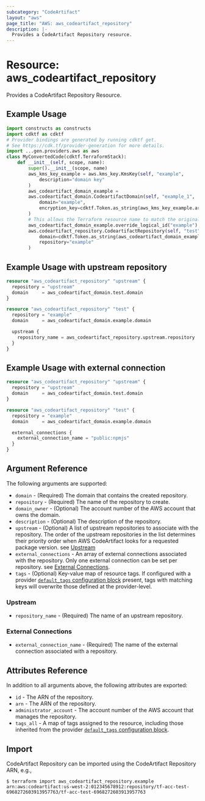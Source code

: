 ```yaml
---
subcategory: "CodeArtifact"
layout: "aws"
page_title: "AWS: aws_codeartifact_repository"
description: |-
  Provides a CodeArtifact Repository resource.
---
```


# Resource: aws_codeartifact_repository

Provides a CodeArtifact Repository Resource.

## Example Usage

```python
import constructs as constructs
import cdktf as cdktf
# Provider bindings are generated by running cdktf get.
# See https://cdk.tf/provider-generation for more details.
import ...gen.providers.aws as aws
class MyConvertedCode(cdktf.TerraformStack):
    def __init__(self, scope, name):
        super().__init__(scope, name)
        aws_kms_key_example = aws.kms_key.KmsKey(self, "example",
            description="domain key"
        )
        aws_codeartifact_domain_example =
        aws.codeartifact_domain.CodeartifactDomain(self, "example_1",
            domain="example",
            encryption_key=cdktf.Token.as_string(aws_kms_key_example.arn)
        )
        # This allows the Terraform resource name to match the original name. You can remove the call if you don't need them to match.
        aws_codeartifact_domain_example.override_logical_id("example")
        aws.codeartifact_repository.CodeartifactRepository(self, "test",
            domain=cdktf.Token.as_string(aws_codeartifact_domain_example.domain),
            repository="example"
        )
```

## Example Usage with upstream repository

```terraform
resource "aws_codeartifact_repository" "upstream" {
  repository = "upstream"
  domain     = aws_codeartifact_domain.test.domain
}

resource "aws_codeartifact_repository" "test" {
  repository = "example"
  domain     = aws_codeartifact_domain.example.domain

  upstream {
    repository_name = aws_codeartifact_repository.upstream.repository
  }
}
```

## Example Usage with external connection

```terraform
resource "aws_codeartifact_repository" "upstream" {
  repository = "upstream"
  domain     = aws_codeartifact_domain.test.domain
}

resource "aws_codeartifact_repository" "test" {
  repository = "example"
  domain     = aws_codeartifact_domain.example.domain

  external_connections {
    external_connection_name = "public:npmjs"
  }
}
```

## Argument Reference

The following arguments are supported:

* `domain` - (Required) The domain that contains the created repository.
* `repository` - (Required) The name of the repository to create.
* `domain_owner` - (Optional) The account number of the AWS account that owns the domain.
* `description` - (Optional) The description of the repository.
* `upstream` - (Optional) A list of upstream repositories to associate with the repository. The order of the upstream repositories in the list determines their priority order when AWS CodeArtifact looks for a requested package version. see [Upstream](#upstream)
* `external_connections` - An array of external connections associated with the repository. Only one external connection can be set per repository. see [External Connections](#external-connections).
* `tags` - (Optional) Key-value map of resource tags. If configured with a provider [`default_tags` configuration block](https://registry.terraform.io/providers/hashicorp/aws/latest/docs#default_tags-configuration-block) present, tags with matching keys will overwrite those defined at the provider-level.

### Upstream

* `repository_name` - (Required) The name of an upstream repository.

### External Connections

* `external_connection_name` - (Required) The name of the external connection associated with a repository.

## Attributes Reference

In addition to all arguments above, the following attributes are exported:

* `id` - The ARN of the repository.
* `arn` - The ARN of the repository.
* `administrator_account` - The account number of the AWS account that manages the repository.
* `tags_all` - A map of tags assigned to the resource, including those inherited from the provider [`default_tags` configuration block](https://registry.terraform.io/providers/hashicorp/aws/latest/docs#default_tags-configuration-block).

## Import

CodeArtifact Repository can be imported using the CodeArtifact Repository ARN, e.g.,

```
$ terraform import aws_codeartifact_repository.example arn:aws:codeartifact:us-west-2:012345678912:repository/tf-acc-test-6968272603913957763/tf-acc-test-6968272603913957763
```

<!-- cache-key: cdktf-0.17.0-pre.15 input-f466fc594df2132f32a909d594383e96c21427d51073c161b8df99b1f2f33b91 -->